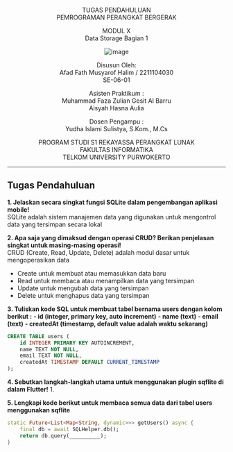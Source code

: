 <div align="center">

TUGAS PENDAHULUAN
<br>
PEMROGRAMAN PERANGKAT BERGERAK

MODUL X
<br>
Data Storage Bagian 1

![image](https://lac.telkomuniversity.ac.id/wp-content/uploads/2021/01/cropped-1200px-Telkom_University_Logo.svg-270x270.png)

Disusun Oleh:
<br>
Afad Fath Musyarof Halim / 2211104030
<br>
SE-06-01

Asisten Praktikum :
<br>
Muhammad Faza Zulian Gesit Al Barru
<br>
Aisyah Hasna Aulia

Dosen Pengampu :
<br>
Yudha Islami Sulistya, S.Kom., M.Cs

PROGRAM STUDI S1 REKAYASSA PERANGKAT LUNAK
<br>
FAKULTAS INFORMATIKA 
<br>
TELKOM UNIVERSITY PURWOKERTO

</div>

---

## Tugas Pendahuluan

**1. Jelaskan secara singkat fungsi SQLite dalam pengembangan aplikasi mobile!**
<br> SQLite adalah sistem manajemen data yang digunakan untuk mengontrol data yang tersimpan secara lokal

**2. Apa saja yang dimaksud dengan operasi CRUD? Berikan penjelasan singkat untuk masing-masing operasi!**
<br> CRUD (Create, Read, Update, Delete) adalah modul dasar untuk mengoperasikan data

- Create untuk membuat atau memasukkan data baru
- Read untuk membaca atau menampilkan data yang tersimpan
- Update untuk mengubah data yang tersimpan
- Delete untuk menghapus data yang tersimpan

**3. Tuliskan kode SQL untuk membuat tabel bernama users dengan kolom berikut :**
**- id (integer, primary key, auto increment)**
**- name (text)**
**- email (text)**
**- createdAt (timestamp, default value adalah waktu sekarang)**

```sql
CREATE TABLE users (
	id INTEGER PRIMARY KEY AUTOINCREMENT,
	name TEXT NOT NULL,
	email TEXT NOT NULL,
	createdAt TIMESTAMP DEFAULT CURRENT_TIMESTAMP
);
```

**4. Sebutkan langkah-langkah utama untuk menggunakan plugin sqflite di dalam Flutter!**
1. 

**5. Lengkapi kode berikut untuk membaca semua data dari tabel users menggunakan sqflite**

```dart
static Future<List<Map<String, dynamic>>> getUsers() async {
	final db = await SQLHelper.db();
	return db.query(__________);
}
```
